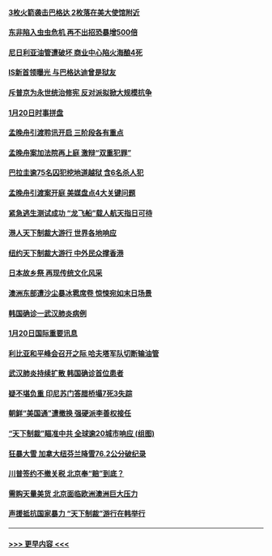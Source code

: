 #### [3枚火箭袭击巴格达 2枚落在美大使馆附近](../pages/prog202/a102757310.md?t=01211711) 
#### [东非陷入虫虫危机 再不出招恐暴增500倍](../pages/prog202/a102757295.md?t=01211711) 
#### [尼日利亚油管遭破坏 商业中心陷火海酿4死](../pages/prog202/a102757272.md?t=01211711) 
#### [IS新首领曝光 与巴格达迪曾是狱友](../pages/prog202/a102757122.md?t=01211711) 
#### [斥普京为永世统治修宪 反对派拟掀大规模抗争](../pages/prog202/a102757022.md?t=01211711) 
#### [1月20日时事拼盘](../pages/prog202/a102757036.md?t=01211711) 
#### [孟晚舟引渡聆讯开启 三阶段各有重点](../pages/prog202/a102757006.md?t=01211711) 
#### [孟晚舟案加法院再上庭 激辩“双重犯罪”](../pages/prog202/a102756996.md?t=01211711) 
#### [巴拉圭逾75名囚犯挖地道越狱 含6名杀人犯](../pages/prog202/a102756968.md?t=01211711) 
#### [孟晚舟引渡案开庭 美媒盘点4大关键问题](../pages/prog202/a102756917.md?t=01211711) 
#### [紧急逃生测试成功 “龙飞船”载人航天指日可待](../pages/prog202/a102756957.md?t=01211711) 
#### [港人天下制裁大游行 世界各地响应](../pages/prog202/a102756878.md?t=01211711) 
#### [纽约天下制裁大游行 中外民众撑香港](../pages/prog202/a102756875.md?t=01211711) 
#### [日本故乡祭 再现传统文化风采](../pages/prog202/a102756778.md?t=01211711) 
#### [澳洲东部遭沙尘暴冰雹席卷 惊悚宛如末日场景](../pages/prog202/a102756630.md?t=01211711) 
#### [韩国确诊一武汉肺炎病例](../pages/prog202/a102756696.md?t=01211711) 
#### [1月20日国际重要讯息](../pages/prog202/a102756640.md?t=01211711) 
#### [利比亚和平峰会召开之际 哈夫塔军队切断输油管](../pages/prog202/a102756580.md?t=01211711) 
#### [武汉肺炎持续扩散 韩国确诊首位患者](../pages/prog202/a102756566.md?t=01211711) 
#### [疑不堪负重 印尼苏门答腊桥塌7死3失踪](../pages/prog202/a102756559.md?t=01211711) 
#### [朝鲜“美国通”遭撤换 强硬派李善权接任](../pages/prog202/a102756380.md?t=01211711) 
#### [“天下制裁”瞄准中共 全球逾20城市响应 (组图)](../pages/prog202/a102756496.md?t=01211711) 
#### [狂暴大雪 加拿大纽芬兰降雪76.2公分破纪录](../pages/prog202/a102756447.md?t=01211711) 
#### [川普签约不撤关税 北京奉“赔”到底？](../pages/prog202/a102756354.md?t=01211711) 
#### [需购天量美货 北京面临欧洲澳洲巨大压力](../pages/prog202/a102756304.md?t=01211711) 
#### [声援抵抗国家暴力 “天下制裁”游行在韩举行](../pages/prog202/a102756254.md?t=01211711) 

----
#### [ >>> 更早内容 <<< ](../indexes/prog202-earlier.md)

